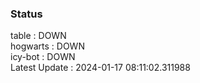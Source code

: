 ### Status


table : DOWN  
hogwarts : DOWN  
icy-bot : DOWN  
Latest Update : 2024-01-17 08:11:02.311988
